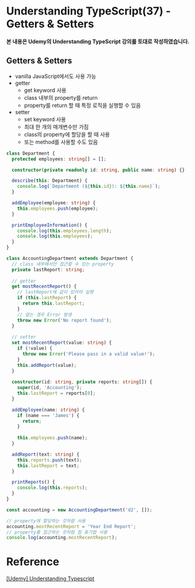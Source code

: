 # Understanding TypeScript(37) - Getters & Setters

**본 내용은 Udemy의 Understanding TypeScript 강의를 토대로 작성하였습니다.**



## Getters & Setters

* vanilla JavaScript에서도 사용 가능
* getter
  * get keyword 사용
  * class 내부의 property를 return
  * property를 return 할 때 특정 로직을 실행할 수 있음
* setter
  * set keyword 사용
  * 최대 한 개의 매개변수만 가짐
  * class의 property에 할당을 할 때 사용
  * 또는 method를 사용할 수도 있음

```TypeScript
class Department {
  protected employees: string[] = [];

  constructor(private readonly id: string, public name: string) {}

  describe(this: Department) {
    console.log(`Department (${this.id}): ${this.name}`);
  }

  addEmployee(employee: string) {
    this.employees.push(employee);
  }

  printEmployeeInformation() {
    console.log(this.employees.length);
    console.log(this.employees);
  }
}

class AccountingDepartment extends Department {
  // class 내부에서만 접근할 수 있는 property
  private lastReport: string;
  
  // getter
  get mostRecentReport() {
    // lastReport에 값이 있어야 실행
    if (this.lastReport) {
      return this.lastReport; 
    }
    // 없는 경우 Error 발생
    throw new Error('No report found');
  }
  
  // setter
  set mostRecentReport(value: string) {
    if (!value) {
      throw new Error('Please pass in a valid value!');
    }
    this.addReport(value);
  }
  
  constructor(id: string, private reports: string[]) {
    super(id, 'Accounting');
    this.lastReport = reports[0];
  }

  addEmployee(name: string) {
    if (name === 'James') {
      return;
    }
    
    this.employees.push(name);
  }

  addReport(text: string) {
    this.reports.push(text);
    this.lastReport = text;
  }

  printReports() {
    console.log(this.reports);
  }
}

const accounting = new AccountingDepartment('d2', []);

// property에 할당하는 것처럼 사용
accounting.mostRecentReport = 'Year End Report';
// property를 접근하는 것처럼 점 표기법 사용
console.log(accounting.mostRecentReport);
```



# Reference

[[Udemy] Understanding Typescript](https://www.udemy.com/course/understanding-typescript/)

